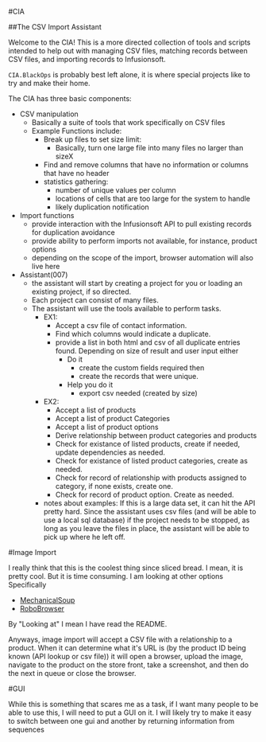 #CIA

##The CSV Import Assistant

Welcome to the CIA!  This is a more directed collection of
tools and scripts intended to help out with managing CSV files,
matching records between CSV files, and importing records to
Infusionsoft.

`CIA.BlackOps` is probably best left alone, it is where
special projects like to try and make their home.

The CIA has three basic components:

* CSV manipulation
    * Basically a suite of tools that work specifically on
    CSV files
    * Example Functions include:
        * Break up files to set size limit:
            * Basically, turn one large file into many files
            no larger than sizeX
        * Find and remove columns that have no information or
        columns that have no header
        * statistics gathering:
            * number of unique values per column
            * locations of cells that are too large for the
            system to handle
            * likely duplication notification
* Import functions
    * provide interaction with the Infusionsoft API to pull
    existing records for duplication avoidance
    * provide ability to perform imports not available, for
    instance, product options
    * depending on the scope of the import, browser automation
    will also live here
* Assistant(007)
    * the assistant will start by creating a project for you
    or loading an existing project, if so directed.
    * Each project can consist of many files.
    * The assistant will use the tools available to perform
    tasks.
        * EX1:
            * Accept a csv file of contact information.
            * Find which columns would indicate a duplicate.
            * provide a list in both html and csv of all
            duplicate entries found.
            Depending on size of result and user input either
                * Do it
                    * create the custom fields required then
                    * create the records that were unique.
                * Help you do it
                    * export csv needed (created by size)
        * EX2:
            * Accept a list of products
            * Accept a list of product Categories
            * Accept a list of product options
            * Derive relationship between product categories
            and products
            * Check for existance of listed products, create
            if needed, update dependencies as needed.
            * Check for existance of listed product categories,
            create as needed.
            * Check for record of relationship with products
            assigned to category, if none exists, create one.
            * Check for record of product option. Create as
            needed.
        * notes about examples: If this is a large data set,
        it can hit the API pretty hard. Since the assistant
        uses csv files (and will be able to use a local sql
        database) if the project needs to be stopped, as long
        as you leave the files in place, the assistant will
        be able to pick up where he left off.

#Image Import

I really think that this is the coolest thing since sliced
bread. I mean, it is pretty cool. But it is time consuming.
I am looking at other options Specifically

* [MechanicalSoup](https://github.com/hickford/MechanicalSoup)
* [RoboBrowser](https://github.com/jmcarp/robobrowser)

By "Looking at" I mean I have read the README.

Anyways, image import will accept a CSV file with a relationship
to a product. When it can determine what it's URL is (by the
product ID being known (API lookup or csv file)) it will open a
browser, upload the image, navigate to the product on the store
front, take a screenshot, and then do the next in queue or close
the browser.

#GUI

While this is something that scares me as a task, if I want 
many people to be able to use this, I will need to put a GUI
on it.  I will likely try to make it easy to switch between
one gui and another by returning information from sequences